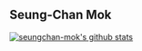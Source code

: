 ## Seung-Chan Mok

[![seungchan-mok's github stats](https://github-readme-stats-git-masterrstaa-rickstaa/api?username=seungchan-mok&count_private=true&show_icons=true&theme=dark)](https://github.com/seungchan-mok/github-readme-stats)
